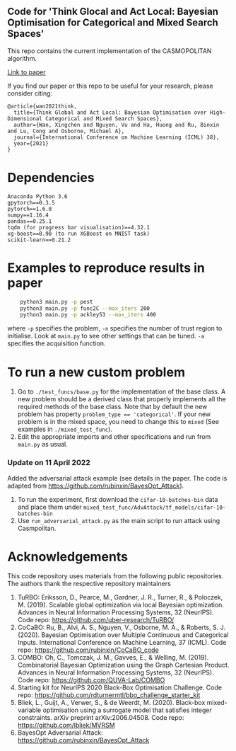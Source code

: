 ## Code for 'Think Glocal and Act Local: Bayesian Optimisation for Categorical and Mixed Search Spaces'

This repo contains the current implementation of the CASMOPOLITAN algorithm. 

[Link to paper](https://arxiv.org/abs/2102.07188)

If you find our paper or this repo to be useful for your research, please consider citing:
```
@article{wan2021think,
  title={Think Global and Act Local: Bayesian Optimisation over High-Dimensional Categorical and Mixed Search Spaces},
  author={Wan, Xingchen and Nguyen, Vu and Ha, Huong and Ru, Binxin and Lu, Cong and Osborne, Michael A},
  journal={International Conference on Machine Learning (ICML) 38},
  year={2021}
}
```

# Dependencies
```
Anaconda Python 3.6
gpytorch==0.3.5
pytorch==1.6.0
numpy==1.16.4
pandas==0.25.1
tqdm (for progress bar visualisation)==4.32.1
xg-boost==0.90 (to run XGBoost on MNIST task)
scikit-learn==0.21.2
```

# Examples to reproduce results in paper
```bash
    python3 main.py -p pest
    python3 main.py -p func2C --max_iters 200
    python3 main.py -p ackley53 --max_iters 400
```
where ```-p``` specifies the problem, ```-n``` specifies the number of trust region to initialise. Look at ```main.py``` to see other settings that can be tuned. ```-a``` specifies the acquisition function.

# To run a new custom problem
1. Go to ```./test_funcs/base.py``` for the implementation of the base class. A new problem should be a derived class
   that properly implements all the required methods of the base class. Note that by default the new problem has property
   ```problem_type == 'categorical'```. If your new problem is in the mixed space, you need to change this to ```mixed``` (See examples
   in ```./mixed_test_func```).
2. Edit the appropriate imports and other specifications and run from ```main.py``` as usual.    

### Update on 11 April 2022

Added the adversarial attack example (see details in the paper. The code is adapted from https://github.com/rubinxin/BayesOpt_Attack).

1. To run the experiment, first download the ```cifar-10-batches-bin``` data and place them under ```mixed_test_func/AdvAttack/tf_models/cifar-10-batches-bin```
2. Use ```run_adversarial_attack.py``` as the main script to run attack using Casmpolitan.

# Acknowledgements

This code repository uses materials from the following public repositories. The authors thank the respective repository maintainers

1. TuRBO: Eriksson, D., Pearce, M., Gardner, J. R., Turner, R., & Poloczek, M. (2019). Scalable global optimization via local Bayesian optimization. Advances in Neural Information Processing Systems, 32 (NeurIPS).
   Code repo: https://github.com/uber-research/TuRBO/
2. CoCaBO: Ru, B., Alvi, A. S., Nguyen, V., Osborne, M. A., & Roberts, S. J. (2020). Bayesian Optimisation over Multiple Continuous and Categorical Inputs. International Conference on Machine Learning, 37 (ICML).
   Code repo: https://github.com/rubinxin/CoCaBO_code
3. COMBO: Oh, C., Tomczak, J. M., Gavves, E., & Welling, M. (2019). Combinatorial Bayesian Optimization using the Graph Cartesian Product. Advances in Neural Information Processing Systems, 32 (NeurIPS).
Code repo: https://github.com/QUVA-Lab/COMBO
4. Starting kit for NeurIPS 2020 Black-Box Optimisation Challenge. Code repo: https://github.com/rdturnermtl/bbo_challenge_starter_kit
5. Bliek, L., Guijt, A., Verwer, S., & de Weerdt, M. (2020). Black-box mixed-variable optimisation using a surrogate model that satisfies integer constraints. arXiv preprint arXiv:2006.04508. Code repo: https://github.com/lbliek/MVRSM
6. BayesOpt Adversarial Attack: https://github.com/rubinxin/BayesOpt_Attack

